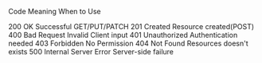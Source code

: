 


Code      Meaning                 When to Use

200         OK                   Successful GET/PUT/PATCH
201        Created               Resource created(POST)
400        Bad Request           Invalid Client input
401       Unauthorized           Authentication needed
403       Forbidden              No Permission
404        Not Found             Resources doesn't exists
500    Internal Server Error    Server-side failure


